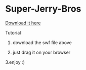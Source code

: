 # Super-Jerry-Bros

[Download it here](https://github.com/jerrygame/Super-Jerry-Bros-chapter-3-save-nibbles/releases/download/game/super-jerry-chapter-1-save-nibbles.swf)


Tutorial

1. download the swf file above

2. just drag it on your browser

3.enjoy :)
